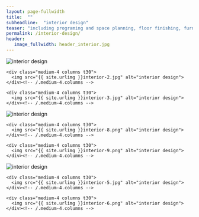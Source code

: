 ```yaml
---
layout: page-fullwidth
title:  ""
subheadline:  "interior design"
teaser: "including programing and space planning, floor finishing, furnishing, ceiling plan, cabinetry, color and material selection, lighting fixture, appliances, and plumbing fixture selection, construction documents, project administration etc."
permalink: /interior-design/
header:
   image_fullwidth: header_interior.jpg
---
```


<div class="row">
    <div class="medium-4 columns t30">
    <img src="{{ site.urlimg }}interior-1.jpg" alt="interior design">
    </div><!-- /.medium-4.columns -->

    <div class="medium-4 columns t30">
      <img src="{{ site.urlimg }}interior-2.jpg" alt="interior design">
    </div><!-- /.medium-4.columns -->

    <div class="medium-4 columns t30">
      <img src="{{ site.urlimg }}interior-3.jpg" alt="interior design">
    </div><!-- /.medium-4.columns -->

</div><!-- /.row -->

<div class="row">
    <div class="medium-4 columns t30">
    <img src="{{ site.urlimg }}interior-7.png" alt="interior design">
    </div><!-- /.medium-4.columns -->

    <div class="medium-4 columns t30">
      <img src="{{ site.urlimg }}interior-8.png" alt="interior design">
    </div><!-- /.medium-4.columns -->

    <div class="medium-4 columns t30">
      <img src="{{ site.urlimg }}interior-9.png" alt="interior design">
    </div><!-- /.medium-4.columns -->

</div><!-- /.row -->

<div class="row">
    <div class="medium-4 columns t30">
    <img src="{{ site.urlimg }}interior-4.png" alt="interior design">
    </div><!-- /.medium-4.columns -->

    <div class="medium-4 columns t30">
      <img src="{{ site.urlimg }}interior-5.jpg" alt="interior design">
    </div><!-- /.medium-4.columns -->

    <div class="medium-4 columns t30">
      <img src="{{ site.urlimg }}interior-6.png" alt="interior design">
    </div><!-- /.medium-4.columns -->

</div><!-- /.row -->
